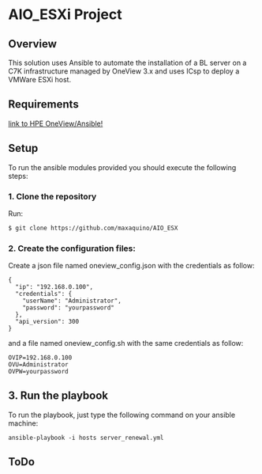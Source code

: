 # AIO_ESXi Project

## Overview

This solution uses Ansible to automate the installation of a BL server on a C7K infrastructure managed by OneView 3.x and uses ICsp to deploy a VMWare ESXi host.

## Requirements
[link to HPE OneView/Ansible!](https://github.com/HewlettPackard/oneview-ansible)

## Setup
To run the ansible modules provided you should execute the following steps:

### 1. Clone the repository

Run:

```bash
$ git clone https://github.com/maxaquino/AIO_ESX
```

### 2. Create the configuration files:

Create a json file named oneview_config.json with the credentials as follow:
```
{
  "ip": "192.168.0.100",
  "credentials": {
    "userName": "Administrator",
    "password": "yourpassword"
  },
  "api_version": 300
}
```

and a file named oneview_config.sh with the same credentials as follow:
```
OVIP=192.168.0.100
OVU=Administrator
OVPW=yourpassword
```

## 3. Run the playbook
To run the playbook, just type the following command on your ansible machine:

```
ansible-playbook -i hosts server_renewal.yml
```


## ToDo

